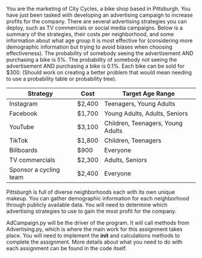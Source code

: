 You are the marketing of City Cycles, a bike shop based in Pittsburgh. You have just been tasked with developing an advertising campaign to increase profits for the company. There are several advertising strategies you can deploy, such as TV commercials or social media campaigns. Below is a summary of the strategies, their costs per neighborhood, and some information about what age group it is most effective for (considering more demographic information but trying to avoid biases when choosing effectiveness). The probability of somebody seeing the advertisement AND purchasing a bike is 5%. The probability of somebody not seeing the advertisement AND purchasing a bike is 0.1%. Each bike can be sold for $300. (Should work on creating a better problem that would mean needing to use a probability table or probability tree).


| Strategy               | Cost   | Target Age Range                  |
|------------------------|--------|-----------------------------------|
| Instagram              | $2,400 | Teenagers, Young Adults           |
| Facebook               | $1,700 | Young Adults, Adults, Seniors     |
| YouTube                | $3,100 | Children, Teenagers, Young Adults |
| TikTok                 | $1,800 | Children, Teenagers               |
| Billboards             | $900   | Everyone                          |
| TV commercials         | $2,300 | Adults, Seniors                   |
| Sponsor a cycling team | $2,400 | Everyone                          |

Pittsburgh is full of diverse neighborhoods each with its own unique makeup. You can gather demographic information for each neighborhood through publicly available data. You will need to determine which advertising strategies to use to gain the most profit for the company.


AdCampaign.py will be the driver of the program. It will call methods from Advertising.py, which is where the main work for this assignment takes place. You will need to implement the __init__ and calculations methods to complete the assignment. More details about what you need to do with each assignment can be found in the code itself.
